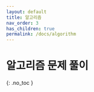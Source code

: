```yaml
---
layout: default
title: 알고리즘
nav_order: 3
has_children: true
permalink: /docs/algorithm
---
```


# 알고리즘 문제 풀이
{: .no_toc }
